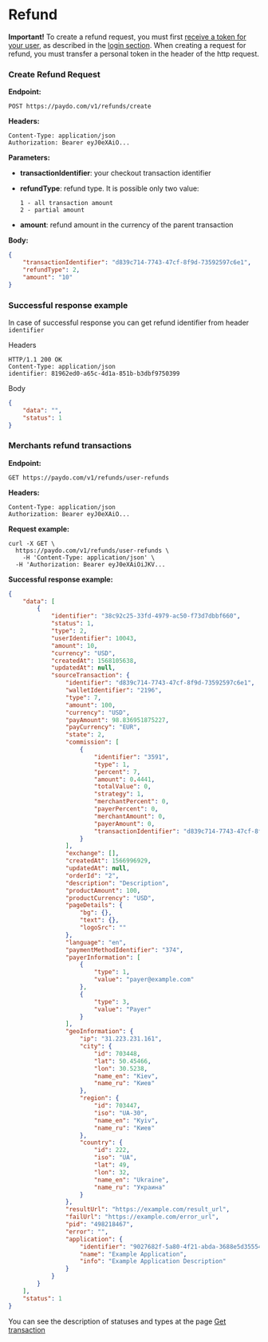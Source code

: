 # Refund

**Important!** To create a refund request, you must first [receive a token for your user](authentication.md),
 as described in the [login section](authentication.md).
  When creating a request for refund, you must transfer a personal token in the header of the http request.

### Create Refund Request

**Endpoint:**

`POST https://paydo.com/v1/refunds/create`

**Headers:**
 
    Content-Type: application/json
    Authorization: Bearer eyJ0eXAiO...

**Parameters:**

* **transactionIdentifier**: your checkout transaction identifier

* **refundType**: refund type. It is possible only two value: 
    
      1 - all transaction amount
      2 - partial amount
      
* **amount**: refund amount in the currency of the parent transaction         

**Body:**

```json
{
    "transactionIdentifier": "d839c714-7743-47cf-8f9d-73592597c6e1",
    "refundType": 2,
    "amount": "10"
}
```

### Successful response example

In case of successful response you can get refund identifier from header `identifier`

Headers
```
HTTP/1.1 200 OK
Content-Type: application/json
identifier: 81962ed0-a65c-4d1a-851b-b3dbf9750399
```

Body
```json
{
    "data": "",
    "status": 1
}
```


### Merchants refund transactions

**Endpoint:**

`GET https://paydo.com/v1/refunds/user-refunds`

**Headers:**
 
    Content-Type: application/json
    Authorization: Bearer eyJ0eXAiO...

**Request example:**

```shell script
curl -X GET \
  https://paydo.com/v1/refunds/user-refunds \
    -H 'Content-Type: application/json' \
  -H 'Authorization: Bearer eyJ0eXAiOiJKV...
```

**Successful response example:**

```json
{
    "data": [
        {
            "identifier": "38c92c25-33fd-4979-ac50-f73d7dbbf660",
            "status": 1,
            "type": 2,
            "userIdentifier": 10043,
            "amount": 10,
            "currency": "USD",
            "createdAt": 1568105638,
            "updatedAt": null,
            "sourceTransaction": {
                "identifier": "d839c714-7743-47cf-8f9d-73592597c6e1",
                "walletIdentifier": "2196",
                "type": 7,
                "amount": 100,
                "currency": "USD",
                "payAmount": 98.836951875227,
                "payCurrency": "EUR",
                "state": 2,
                "commission": [
                    {
                        "identifier": "3591",
                        "type": 1,
                        "percent": 7,
                        "amount": 0.4441,
                        "totalValue": 0,
                        "strategy": 1,
                        "merchantPercent": 0,
                        "payerPercent": 0,
                        "merchantAmount": 0,
                        "payerAmount": 0,
                        "transactionIdentifier": "d839c714-7743-47cf-8f9d-73592597c6e1"
                    }
                ],
                "exchange": [],
                "createdAt": 1566996929,
                "updatedAt": null,
                "orderId": "2",
                "description": "Description",
                "productAmount": 100,
                "productCurrency": "USD",
                "pageDetails": {
                    "bg": {},
                    "text": {},
                    "logoSrc": ""
                },
                "language": "en",
                "paymentMethodIdentifier": "374",
                "payerInformation": [
                    {
                        "type": 1,
                        "value": "payer@example.com"
                    },
                    {
                        "type": 3,
                        "value": "Payer"
                    }
                ],
                "geoInformation": {
                    "ip": "31.223.231.161",
                    "city": {
                        "id": 703448,
                        "lat": 50.45466,
                        "lon": 30.5238,
                        "name_en": "Kiev",
                        "name_ru": "Киев"
                    },
                    "region": {
                        "id": 703447,
                        "iso": "UA-30",
                        "name_en": "Kyiv",
                        "name_ru": "Киев"
                    },
                    "country": {
                        "id": 222,
                        "iso": "UA",
                        "lat": 49,
                        "lon": 32,
                        "name_en": "Ukraine",
                        "name_ru": "Украина"
                    }
                },
                "resultUrl": "https://example.com/result_url",
                "failUrl": "https://example.com/error_url",
                "pid": "498218467",
                "error": "",
                "application": {
                    "identifier": "9027682f-5a80-4f21-abda-3688e5d35554",
                    "name": "Example Application",
                    "info": "Example Application Description"
                }
            }
        }
    ],
    "status": 1
} 
```

You can see the description of statuses and types at the page [Get transaction](Transaction/getTransaction.md)


